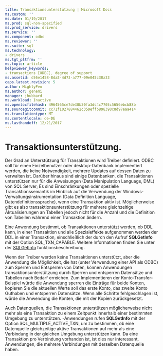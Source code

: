 ```yaml
---
title: Transaktionsunterstützung | Microsoft Docs
ms.custom: ''
ms.date: 01/19/2017
ms.prod: sql-non-specified
ms.prod_service: drivers
ms.service: ''
ms.component: odbc
ms.reviewer: ''
ms.suite: sql
ms.technology:
- drivers
ms.tgt_pltfrm: ''
ms.topic: article
helpviewer_keywords:
- transactions [ODBC], degree of support
ms.assetid: d56e1458-8da2-4d73-a777-09e045c30a33
caps.latest.revision: 5
author: MightyPen
ms.author: genemi
manager: jhubbard
ms.workload: Inactive
ms.openlocfilehash: 4964565ce7de30b30fa3dc4c7705c5656ebcb88b
ms.sourcegitcommit: cc71f1027884462c359effb898390c8d97eaa414
ms.translationtype: MT
ms.contentlocale: de-DE
ms.lasthandoff: 12/21/2017
---
```

# <a name="transaction-support"></a>Transaktionsunterstützung.
Der Grad an Unterstützung für Transaktionen wird Treiber definiert. ODBC soll für einen Einzelbenutzer oder desktop-Datenbank implementiert werden, die keine Notwendigkeit, mehrere Updates auf dessen Daten zu verwalten ist. Darüber hinaus sind einige Datenbanken, die Transaktionen unterstützen nur für die Anweisungen (Data Manipulation Language, DML) von SQL Server; Es sind Einschränkungen oder spezielle Transaktionssemantik im Hinblick auf die Verwendung der Windows-Verwaltungsinstrumentation (Data Definition Language, Datendefinitionssprache), wenn eine Transaktion aktiv ist. Möglicherweise gibt es also transaktionsunterstützung für mehrere gleichzeitige Aktualisierungen an Tabellen jedoch nicht für die Anzahl und die Definition von Tabellen während einer Transaktion ändern.  
  
 Eine Anwendung bestimmt, ob Transaktionen unterstützt werden, ob DDL kann, in einer Transaktion und alle Spezialeffekte aufgenommen werden der DDL in einer Transaktion, einschließlich der durch den Aufruf **SQLGetInfo** mit der Option SQL_TXN_CAPABLE. Weitere Informationen finden Sie unter der [SQLGetInfo](../../../odbc/reference/syntax/sqlgetinfo-function.md) funktionsbeschreibung.  
  
 Wenn der Treiber werden keine Transaktionen unterstützt, aber die Anwendung die Möglichkeit, die hat (unter Verwendung einer API als ODBC) zum Sperren und Entsperren von Daten, können Anwendungen transaktionsunterstützung durch Sperren und entsperren Datensätze und Tabellen nach Bedarf erreichen. Zum Implementieren der Konto-Transfer-Beispiel würde die Anwendung sperren die Einträge für beide Konten, kopieren Sie die aktuellen Werte soll das erste Konto, das zweite Konto Guthaben und entsperren Datensätze. Wenn alle Schritte fehlgeschlagen ist, würde die Anwendung die Konten, die mit der Kopien zurückgesetzt.  
  
 Auch Datenquellen, die Transaktionen unterstützen möglicherweise nicht mehr als eine Transaktion zu einem Zeitpunkt innerhalb einer bestimmten Umgebung zu unterstützen. -Anwendungen rufen **SQLGetInfo** mit der Option SQL_MULTIPLE_ACTIVE_TXN, um zu bestimmen, ob eine Datenquelle gleichzeitige aktive Transaktionen auf mehr als eine Verbindung in der gleichen Umgebung unterstützen kann. Da eine Transaktion pro Verbindung vorhanden ist, ist dies nur interessant, Anwendungen, die mehrere Verbindungen mit derselben Datenquelle haben.
